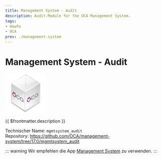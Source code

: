 ```yaml
---
title: Management System - Audit
description: Audit-Module for the OCA Management System.
tags:
- HowTo
- OCA
prev: ./management-system
---
```

# Management System - Audit
![icon_oca_app](attachments/icon_oca_app.png)

{{ $frontmatter.description }}

Technischer Name: `mgmtsystem_audit`\
Repository: <https://github.com/OCA/management-system/tree/17.0/mgmtsystem_audit>

::: warning
 Wir empfehlen die App [Management System](Management%20System.md) zu verwenden.
:::